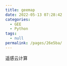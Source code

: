 ```yaml
---
title: geemap
date: 2022-05-13 07:28:42
categories: 
  - GEE
  - Python
tags: 
  - null
permalink: /pages/26e5ba/
---
```

遥感云计算
